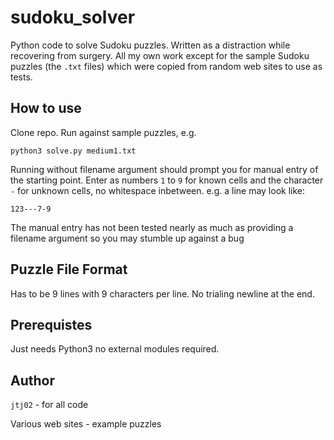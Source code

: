 # sudoku_solver
Python code to solve Sudoku puzzles. Written as a distraction while recovering from surgery. All my own work except for the sample Sudoku puzzles (the `.txt` files) which were copied from random web sites to use as tests.


## How to use

Clone repo. Run against sample puzzles, e.g.

`python3 solve.py medium1.txt`

Running without filename argument should prompt you for manual entry of the starting point. Enter as numbers `1` to `9` for known cells and the character `-` for unknown cells, no whitespace inbetween. e.g. a line may look like:

`123---7-9`

The manual entry has not been tested nearly as much as providing a filename argument so you may stumble up against a bug

## Puzzle File Format

Has to be 9 lines with 9 characters per line. No trialing newline at the end.

## Prerequistes

Just needs Python3 no external modules required.

## Author

`jtj02` - for all code

Various web sites - example puzzles
